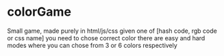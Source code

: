# colorGame  

Small game, made purely in html/js/css
given one of [hash code, rgb code or css name] you need to chose correct color
there are easy and hard modes where you can chose from 3 or 6 colors respectively
